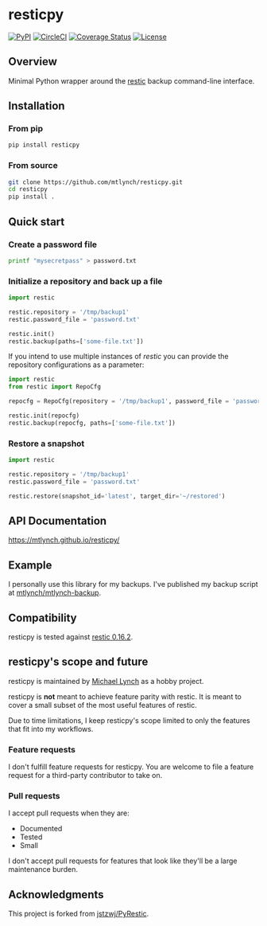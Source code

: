 # resticpy

[![PyPI](https://img.shields.io/pypi/v/resticpy)](https://pypi.org/project/resticpy/)
[![CircleCI](https://circleci.com/gh/mtlynch/resticpy.svg?style=svg)](https://circleci.com/gh/mtlynch/resticpy)
[![Coverage Status](https://coveralls.io/repos/github/mtlynch/resticpy/badge.svg?branch=master)](https://coveralls.io/github/mtlynch/resticpy?branch=master)
[![License](http://img.shields.io/:license-mit-blue.svg?style=flat-square)](LICENSE)

## Overview

Minimal Python wrapper around the [restic](https://restic.readthedocs.io/) backup command-line interface.

## Installation

### From pip

```bash
pip install resticpy
```

### From source

```bash
git clone https://github.com/mtlynch/resticpy.git
cd resticpy
pip install .
```

## Quick start

### Create a password file

```bash
printf "mysecretpass" > password.txt
```

### Initialize a repository and back up a file

```python
import restic

restic.repository = '/tmp/backup1'
restic.password_file = 'password.txt'

restic.init()
restic.backup(paths=['some-file.txt'])
```

If you intend to use multiple instances of _restic_ you can provide the repository configurations as a parameter:

```python
import restic
from restic import RepoCfg

repocfg = RepoCfg(repository = '/tmp/backup1', password_file = 'password.txt')

restic.init(repocfg)
restic.backup(repocfg, paths=['some-file.txt'])
```



### Restore a snapshot

```python
import restic

restic.repository = '/tmp/backup1'
restic.password_file = 'password.txt'

restic.restore(snapshot_id='latest', target_dir='~/restored')
```

## API Documentation

<https://mtlynch.github.io/resticpy/>

## Example

I personally use this library for my backups. I've published my backup script at [mtlynch/mtlynch-backup](https://github.com/mtlynch/mtlynch-backup).

## Compatibility

resticpy is tested against [restic 0.16.2](https://github.com/restic/restic/releases/tag/v0.16.2).

## resticpy's scope and future

resticpy is maintained by [Michael Lynch](https://mtlynch.io) as a hobby project.

resticpy is **not** meant to achieve feature parity with restic. It is meant to cover a small subset of the most useful features of restic.

Due to time limitations, I keep resticpy's scope limited to only the features that fit into my workflows.

### Feature requests

I don't fulfill feature requests for resticpy. You are welcome to file a feature request for a third-party contributor to take on.

### Pull requests

I accept pull requests when they are:

- Documented
- Tested
- Small

I don't accept pull requests for features that look like they'll be a large maintenance burden.

## Acknowledgments

This project is forked from [jstzwj/PyRestic](https://github.com/jstzwj/PyRestic).
